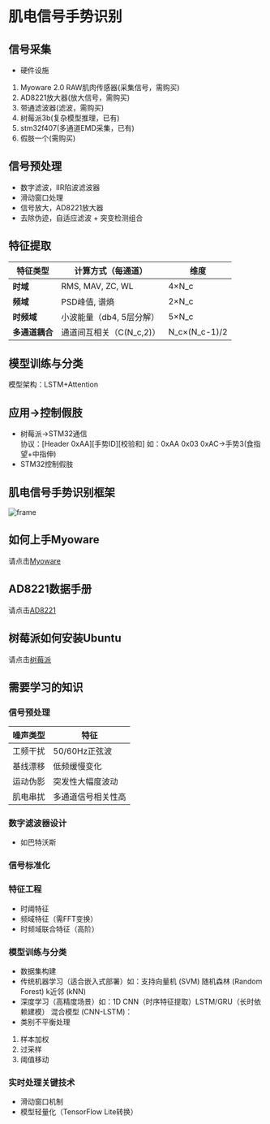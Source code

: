 # 肌电信号手势识别
## 信号采集
- 硬件设施
1. Myoware 2.0 RAW肌肉传感器(采集信号，需购买)
2. AD8221放大器(放大信号，需购买)
3. 带通滤波器(滤波，需购买)
4. 树莓派3b(复杂模型推理，已有)
5. stm32f407(多通道EMD采集，已有)
6. 假肢一个(需购买)
## 信号预处理
- 数字滤波，IIR陷波滤波器
- 滑动窗口处理
- 信号放大，AD8221放大器
- 去除伪迹，自适应滤波 + 突变检测组合
## 特征提取
| 特征类型      | 计算方式（每通道）        | 维度  |
|--------------|--------------------------|-------|
| **时域**     | RMS, MAV, ZC, WL         | 4×N_c |
| **频域**     | PSD峰值, 谱熵            | 2×N_c |
| **时频域**   | 小波能量（db4, 5层分解） | 5×N_c |
| **多通道耦合**| 通道间互相关（C(N_c,2)） | N_c×(N_c-1)/2 |
## 模型训练与分类
模型架构：LSTM+Attention
## 应用->控制假肢
- 树莓派->STM32通信  
  协议：[Header 0xAA][手势ID][校验和] 如：0xAA 0x03 0xAC->手势3(食指望+中指伸)
- STM32控制假肢
## 肌电信号手势识别框架
![frame](https://github.com/user-attachments/assets/be356d54-544a-4cbe-b53d-83a417e67453)
## 如何上手Myoware
请点击[Myoware](https://www.yiboard.com/thread-1732-1-1.html)
## AD8221数据手册
请点击[AD8221](https://www.analog.com/cn/products/ad8221.html)
## 树莓派如何安装Ubuntu
请点击[树莓派](https://github.com/fortunate-ouyanghui/env-config/blob/main/raspberrypi.md)
## 需要学习的知识
### 信号预处理
| 噪声类型 | 特征 |
| --- | --- |
| 工频干扰 | 50/60Hz正弦波 |
| 基线漂移 | 低频缓慢变化 |
| 运动伪影 | 突发性大幅度波动 |
| 肌电串扰 | 多通道信号相关性高 |
###  数字滤波器设计
- 如巴特沃斯
### 信号标准化
### 特征工程
- 时阈特征  
-  频域特征（需FFT变换）
-  时频域联合特征（高阶）
### 模型训练与分类
-  数据集构建
-  传统机器学习（适合嵌入式部署）如：支持向量机 (SVM) 随机森林 (Random Forest) k近邻 (kNN)
-  深度学习（高精度场景）如：1D CNN（时序特征提取）LSTM/GRU（长时依赖建模） 混合模型 (CNN-LSTM)：
-  类别不平衡处理  
1. 样本加权 
2. 过采样  
3. 阈值移动
### 实时处理关键技术
- 滑动窗口机制
- 模型轻量化（TensorFlow Lite转换）


